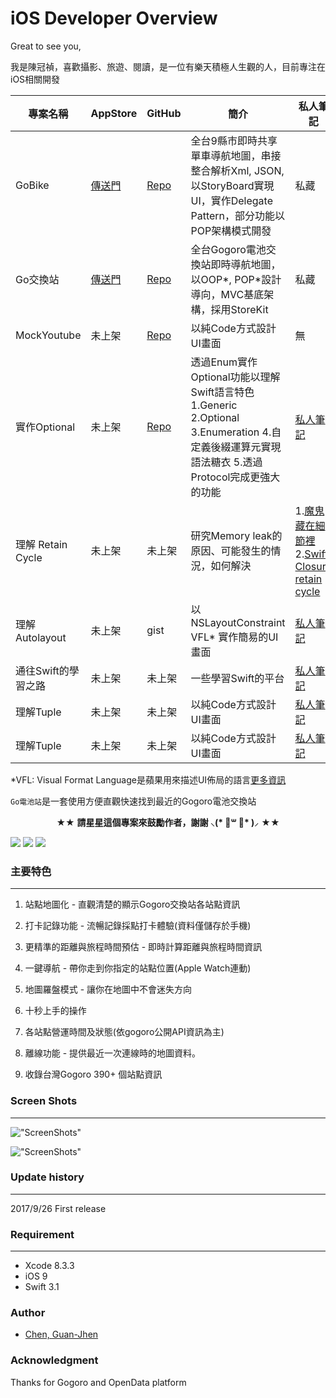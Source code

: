 
# iOS Developer Overview

Great to see you,

我是陳冠禎，喜歡攝影、旅遊、閱讀，是一位有樂天積極人生觀的人，目前專注在iOS相關開發


| 專案名稱| AppStore | GitHub | 簡介 | 私人筆記 |
| ------| ------- | ------ | ------ | ------ |
| GoBike | [傳送門](https://goo.gl/cqPrsf)| [Repo](https://goo.gl/sDVT3t) | 全台9縣市即時共享單車導航地圖，串接整合解析Xml, JSON, 以StoryBoard實現UI，實作Delegate Pattern，部分功能以POP架構模式開發| 私藏 |
| Go交換站 | [傳送門](https://goo.gl/oT9ymK) | [Repo](https://goo.gl/t7BRz3) | 全台Gogoro電池交換站即時導航地圖，以OOP\*, POP\*設計導向，MVC基底架構，採用StoreKit | 私藏 |
| MockYoutube | 未上架 | [Repo](https://goo.gl/2dP8se) | 以純Code方式設計UI畫面 | 無 |
| 實作Optional | 未上架 | [Repo](https://goo.gl/4w53mS) | 透過Enum實作Optional功能以理解Swift語言特色 1.Generic 2.Optional 3.Enumeration 4.自定義後綴運算元實現語法糖衣 5.透過Protocol完成更強大的功能  | [私人筆記](https://goo.gl/SW95Ys) |
| 理解 Retain Cycle | 未上架 | 未上架 | 研究Memory leak的原因、可能發生的情況，如何解決 |  1.[魔鬼藏在細節裡](https://goo.gl/EFhV4k)   2.[Swift Closure retain cycle](https://goo.gl/oYJBWJ) |
| 理解 Autolayout | 未上架 | gist | 以NSLayoutConstraint VFL\* 實作簡易的UI畫面| [私人筆記](https://goo.gl/8KgPEs) |
| 通往Swift的學習之路 | 未上架 | 未上架 | 一些學習Swift的平台 | [私人筆記](https://goo.gl/GwU5iH) |
| 理解Tuple | 未上架 | 未上架 | 以純Code方式設計UI畫面 | [私人筆記](https://goo.gl/UPw2Ac) |
| 理解Tuple | 未上架 | 未上架 | 以純Code方式設計UI畫面 | [私人筆記](https://goo.gl/UPw2Ac) |



\*VFL: Visual Format Language是蘋果用來描述UI佈局的語言[更多資訊](https://goo.gl/UDCXNm)

`Go電池站`是一套使用方便直觀快速找到最近的Gogoro電池交換站

<p align="center" >★★ <b>請星星這個專案來鼓勵作者，謝謝 ⸜(* ॑꒳ ॑* )⸝</b> ★★</p>

<nobr><img src="https://img.shields.io/badge/platform-ios-lightgrey.svg">
<img src="http://img.shields.io/badge/License-MIT-green.svg?style=flat">
<img src="https://img.shields.io/badge/Swift-3.0-orange.svg?style=flat"></nobr>



### 主要特色
-----------
1. 站點地圖化 - 直觀清楚的顯示Gogoro交換站各站點資訊

2. 打卡記錄功能 - 流暢記錄採點打卡體驗(資料僅儲存於手機)

3. 更精準的距離與旅程時間預估 - 即時計算距離與旅程時間資訊

4. 一鍵導航 - 帶你走到你指定的站點位置(Apple Watch連動)

5. 地圖羅盤模式 - 讓你在地圖中不會迷失方向

6. 十秒上手的操作

7. 各站點營運時間及狀態(依gogoro公開API資訊為主)

8. 離線功能 - 提供最近一次連線時的地圖資料。

9. 收錄台灣Gogoro 390+ 個站點資訊

### Screen Shots
-----------
!["ScreenShots"](https://github.com/TerryCK/GogoroBatteryMap/blob/master/Screenshot/demo.png)

!["ScreenShots"](https://github.com/TerryCK/GogoroBatteryMap/blob/master/Screenshot/demo.gif)


### Update history
-----------
2017/9/26 	First release 


### Requirement
-----------

- Xcode 8.3.3
- iOS 9
- Swift 3.1


### Author
* [Chen, Guan-Jhen](https://goo.gl/USI7g5)

### Acknowledgment
Thanks for Gogoro and OpenData platform


